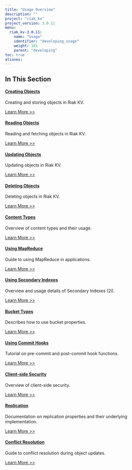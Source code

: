 ```yaml
---
title: "Usage Overview"
description: ""
project: "riak_kv"
project_version: 3.0.11
menu:
  riak_kv-3.0.11:
    name: "Usage"
    identifier: "developing_usage"
    weight: 101
    parent: "developing"
toc: true
aliases:
---
```


## In This Section

#### [Creating Objects](./creating-objects)

Creating and storing objects in Riak KV.

[Learn More >>](./creating-objects)

#### [Reading Objects](./reading-objects)

Reading and fetching objects in Riak KV.

[Learn More >>](./reading-objects)

#### [Updating Objects](./updating-objects)

Updating objects in Riak KV.

[Learn More >>](./updating-objects)

#### [Deleting Objects](./deleting-objects)

Deleting objects in Riak KV.

[Learn More >>](./deleting-objects)

#### [Content Types](./content-types)

Overview of content types and their usage.

[Learn More >>](./content-types)

#### [Using MapReduce](./mapreduce)

Guide to using MapReduce in applications.

[Learn More >>](./mapreduce)

#### [Using Secondary Indexes](./secondary-indexes)

Overview and usage details of Secondary Indexes (2i).

[Learn More >>](./secondary-indexes)

#### [Bucket Types](./bucket-types)

Describes how to use bucket properties.

[Learn More >>](./bucket-types)

#### [Using Commit Hooks](./commit-hooks)

Tutorial on pre-commit and post-commit hook functions.

[Learn More >>](./commit-hooks)

#### [Client-side Security](./security)

Overview of client-side security.

[Learn More >>](./security)

#### [Replication](./replication)

Documentation on replication properties and their underlying implementation.

[Learn More >>](./replication)

#### [Conflict Resolution](./conflict-resolution)

Guide to conflict resolution during object updates.

[Learn More >>](./conflict-resolution)

